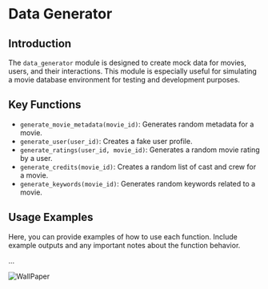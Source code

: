 # Data Generator

## Introduction
The `data_generator` module is designed to create mock data for movies, users, and their interactions. This module is especially useful for simulating a movie database environment for testing and development purposes.

## Key Functions
- `generate_movie_metadata(movie_id)`: Generates random metadata for a movie.
- `generate_user(user_id)`: Creates a fake user profile.
- `generate_ratings(user_id, movie_id)`: Generates a random movie rating by a user.
- `generate_credits(movie_id)`: Creates a random list of cast and crew for a movie.
- `generate_keywords(movie_id)`: Generates random keywords related to a movie.

## Usage Examples
Here, you can provide examples of how to use each function. Include example outputs and any important notes about the function behavior.

...

![WallPaper](https://github.com/petopet7/MK_Docs-1/assets/146641668/545f6b78-0f4e-48a5-bdeb-a817b4650dd4)
